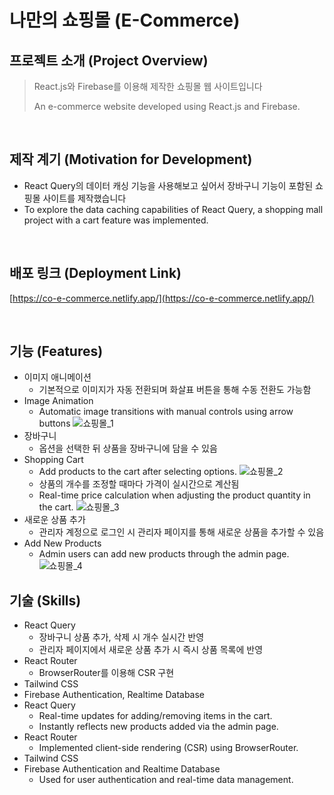 # 나만의 쇼핑몰 (E-Commerce)

## 프로젝트 소개 (Project Overview)
> React.js와 Firebase를 이용해 제작한 쇼핑몰 웹 사이트입니다
>
> An e-commerce website developed using React.js and Firebase.

<br/>

## 제작 계기 (Motivation for Development)
- React Query의 데이터 캐싱 기능을 사용해보고 싶어서 장바구니 기능이 포함된 쇼핑몰 사이트를 제작했습니다
- To explore the data caching capabilities of React Query, a shopping mall project with a cart feature was implemented.

<br/>

## 배포 링크 (Deployment Link)
[https://co-e-commerce.netlify.app/](https://co-e-commerce.netlify.app/)

<br/>

## 기능 (Features)
* 이미지 애니메이션
  - 기본적으로 이미지가 자동 전환되며 화살표 버튼을 통해 수동 전환도 가능함
* Image Animation
  - Automatic image transitions with manual controls using arrow buttons
  ![쇼핑몰_1](https://github.com/creamy-ocean/e-commerce/assets/93719660/0f3d681f-37d7-485e-bb97-92e42737b82c)
* 장바구니
  - 옵션을 선택한 뒤 상품을 장바구니에 담을 수 있음
* Shopping Cart
  - Add products to the cart after selecting options.
  ![쇼핑몰_2](https://github.com/creamy-ocean/e-commerce/assets/93719660/6db79e3e-023e-454a-a80f-a291664f72dc)
  - 상품의 개수를 조정할 때마다 가격이 실시간으로 계산됨
  - Real-time price calculation when adjusting the product quantity in the cart.
  ![쇼핑몰_3](https://github.com/creamy-ocean/e-commerce/assets/93719660/ff6d9992-1bf8-4299-aa7e-e8e9a3f2fd78)
* 새로운 상품 추가
  - 관리자 계정으로 로그인 시 관리자 페이지를 통해 새로운 상품을 추가할 수 있음
* Add New Products
  - Admin users can add new products through the admin page.
  ![쇼핑몰_4](https://github.com/creamy-ocean/e-commerce/assets/93719660/2a7bc654-5560-4c1a-9746-c88b4b6dc348)

## 기술 (Skills)
* React Query
  - 장바구니 상품 추가, 삭제 시 개수 실시간 반영
  - 관리자 페이지에서 새로운 상품 추가 시 즉시 상품 목록에 반영
* React Router
  - BrowserRouter를 이용해 CSR 구현
* Tailwind CSS
* Firebase Authentication, Realtime Database
* React Query
  - Real-time updates for adding/removing items in the cart.
  - Instantly reflects new products added via the admin page.
* React Router
  - Implemented client-side rendering (CSR) using BrowserRouter.
* Tailwind CSS
* Firebase Authentication and Realtime Database
  - Used for user authentication and real-time data management.
